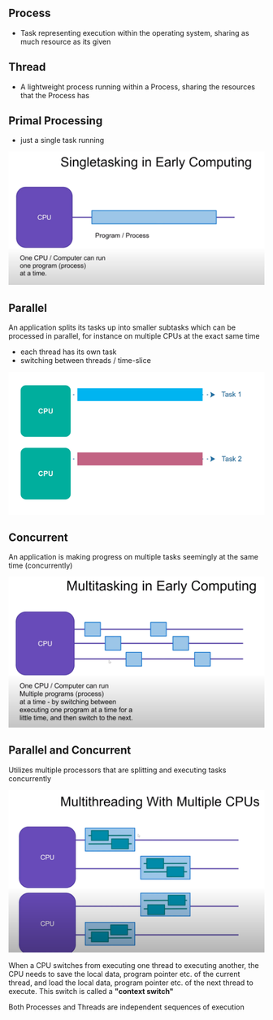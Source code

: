 ## Process
- Task representing execution within the operating system, sharing as much resource as its given

## Thread
- A lightweight process running within a Process, sharing the resources that the Process has

## Primal Processing
- just a single task running

<img src="https://raw.githubusercontent.com/i-den/concurrency/master/src/main/resources/pictures/general/01_Singletasking.png">

## Parallel
An application splits its tasks up into smaller subtasks which can be processed in parallel, for instance on multiple CPUs at the exact same time
- each thread has its own task
- switching between threads / time-slice

<img src="https://raw.githubusercontent.com/i-den/concurrency/master/src/main/resources/pictures/general/02_Parallel_Execution.png">

## Concurrent
An application is making progress on multiple tasks seemingly at the same time (concurrently)

<img src="https://raw.githubusercontent.com/i-den/concurrency/master/src/main/resources/pictures/general/03_Concurrency.png">

## Parallel and Concurrent
Utilizes multiple processors that are splitting and executing tasks concurrently

<img src="https://raw.githubusercontent.com/i-den/concurrency/master/src/main/resources/pictures/general/04_Parallel_Concurrent.png">

When a CPU switches from executing one thread to executing another, the CPU needs to save the local data, program pointer etc. of the current thread, and load the local data, program pointer etc. of the next thread to execute. This switch is called a __"context switch"__

Both Processes and Threads are independent sequences of execution
